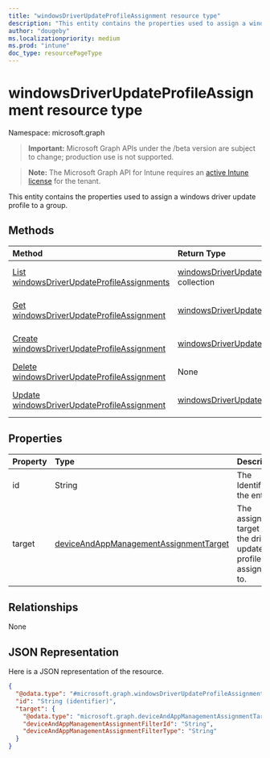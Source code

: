```yaml
---
title: "windowsDriverUpdateProfileAssignment resource type"
description: "This entity contains the properties used to assign a windows driver update profile to a group."
author: "dougeby"
ms.localizationpriority: medium
ms.prod: "intune"
doc_type: resourcePageType
---
```


# windowsDriverUpdateProfileAssignment resource type

Namespace: microsoft.graph

> **Important:** Microsoft Graph APIs under the /beta version are subject to change; production use is not supported.

> **Note:** The Microsoft Graph API for Intune requires an [active Intune license](https://go.microsoft.com/fwlink/?linkid=839381) for the tenant.

This entity contains the properties used to assign a windows driver update profile to a group.

## Methods
|Method|Return Type|Description|
|:---|:---|:---|
|[List windowsDriverUpdateProfileAssignments](../api/intune-softwareupdate-windowsdriverupdateprofileassignment-list.md)|[windowsDriverUpdateProfileAssignment](../resources/intune-softwareupdate-windowsdriverupdateprofileassignment.md) collection|List properties and relationships of the [windowsDriverUpdateProfileAssignment](../resources/intune-softwareupdate-windowsdriverupdateprofileassignment.md) objects.|
|[Get windowsDriverUpdateProfileAssignment](../api/intune-softwareupdate-windowsdriverupdateprofileassignment-get.md)|[windowsDriverUpdateProfileAssignment](../resources/intune-softwareupdate-windowsdriverupdateprofileassignment.md)|Read properties and relationships of the [windowsDriverUpdateProfileAssignment](../resources/intune-softwareupdate-windowsdriverupdateprofileassignment.md) object.|
|[Create windowsDriverUpdateProfileAssignment](../api/intune-softwareupdate-windowsdriverupdateprofileassignment-create.md)|[windowsDriverUpdateProfileAssignment](../resources/intune-softwareupdate-windowsdriverupdateprofileassignment.md)|Create a new [windowsDriverUpdateProfileAssignment](../resources/intune-softwareupdate-windowsdriverupdateprofileassignment.md) object.|
|[Delete windowsDriverUpdateProfileAssignment](../api/intune-softwareupdate-windowsdriverupdateprofileassignment-delete.md)|None|Deletes a [windowsDriverUpdateProfileAssignment](../resources/intune-softwareupdate-windowsdriverupdateprofileassignment.md).|
|[Update windowsDriverUpdateProfileAssignment](../api/intune-softwareupdate-windowsdriverupdateprofileassignment-update.md)|[windowsDriverUpdateProfileAssignment](../resources/intune-softwareupdate-windowsdriverupdateprofileassignment.md)|Update the properties of a [windowsDriverUpdateProfileAssignment](../resources/intune-softwareupdate-windowsdriverupdateprofileassignment.md) object.|

## Properties
|Property|Type|Description|
|:---|:---|:---|
|id|String|The Identifier of the entity|
|target|[deviceAndAppManagementAssignmentTarget](../resources/intune-shared-deviceandappmanagementassignmenttarget.md)|The assignment target that the driver update profile is assigned to.|

## Relationships
None

## JSON Representation
Here is a JSON representation of the resource.
<!-- {
  "blockType": "resource",
  "keyProperty": "id",
  "@odata.type": "microsoft.graph.windowsDriverUpdateProfileAssignment"
}
-->
``` json
{
  "@odata.type": "#microsoft.graph.windowsDriverUpdateProfileAssignment",
  "id": "String (identifier)",
  "target": {
    "@odata.type": "microsoft.graph.deviceAndAppManagementAssignmentTarget",
    "deviceAndAppManagementAssignmentFilterId": "String",
    "deviceAndAppManagementAssignmentFilterType": "String"
  }
}
```



